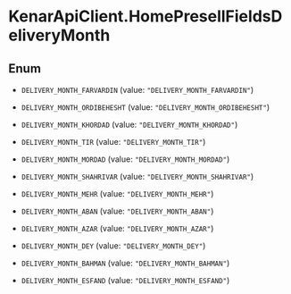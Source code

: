 # KenarApiClient.HomePresellFieldsDeliveryMonth

## Enum


* `DELIVERY_MONTH_FARVARDIN` (value: `"DELIVERY_MONTH_FARVARDIN"`)

* `DELIVERY_MONTH_ORDIBEHESHT` (value: `"DELIVERY_MONTH_ORDIBEHESHT"`)

* `DELIVERY_MONTH_KHORDAD` (value: `"DELIVERY_MONTH_KHORDAD"`)

* `DELIVERY_MONTH_TIR` (value: `"DELIVERY_MONTH_TIR"`)

* `DELIVERY_MONTH_MORDAD` (value: `"DELIVERY_MONTH_MORDAD"`)

* `DELIVERY_MONTH_SHAHRIVAR` (value: `"DELIVERY_MONTH_SHAHRIVAR"`)

* `DELIVERY_MONTH_MEHR` (value: `"DELIVERY_MONTH_MEHR"`)

* `DELIVERY_MONTH_ABAN` (value: `"DELIVERY_MONTH_ABAN"`)

* `DELIVERY_MONTH_AZAR` (value: `"DELIVERY_MONTH_AZAR"`)

* `DELIVERY_MONTH_DEY` (value: `"DELIVERY_MONTH_DEY"`)

* `DELIVERY_MONTH_BAHMAN` (value: `"DELIVERY_MONTH_BAHMAN"`)

* `DELIVERY_MONTH_ESFAND` (value: `"DELIVERY_MONTH_ESFAND"`)


